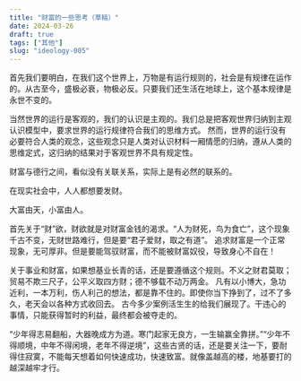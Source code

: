 ```yaml
---
title: "财富的一些思考（草稿）"
date: 2024-03-26
draft: true
tags: ["其他"]
slug: "ideology-005"
---
```


首先我们要明白，在我们这个世界上，万物是有运行规则的，社会是有规律在运作的。从古至今，盛极必衰，物极必反。只要我们还生活在地球上，这个基本规律是永世不变的。

当然世界的运行是客观的，我们的认识是主观的。我们总是把客观世界归纳到主观认识模型中，要求世界的运行规律符合我们的思维方式。
然而，世界的运行没有必要符合人类的观念，这些观念只是人类对认识材料一厢情愿的归纳，遵从人类的思维定式，这归纳的结果对于客观世界不具有规定性。

财富与德行之间，看似没有关联关系，实际上是有必然的联系的。

在现实社会中，人人都想要发财。

大富由天，小富由人。

首先关于“财”欲，财欲就是对财富金钱的渴求。“人为财死，鸟为食亡”，这个现象千古不变，无财世路难行，但是要“君子爱财，取之有道”。
追求财富是一个正常现象，无可厚非。但是要能驾驭财富，而不能被财富奴役，导致身心不自在！

关于事业和财富，如果想基业长青的话，还是要遵循这个规则。不义之财君莫取；贸易不欺三尺子，公平义取四方财；德不够载不动万两金。 凡有以小博大，急功近利，一本万利，伤人利己的想法，都是靠不住的。即使你当下挣到了，过不了多久，老天会以各种方式收回去。
古今多少案例活生生的给我们展现了。干违心的事情，只能获得暂时的利益，最终都会被夺走的。

“少年得志易翻船，大器晚成方为道。寒门起家无良方，一生输赢全靠拼。”“少年不得顺境，中年不得闲境，老年不得逆境”，这些古贤的话，还是要关注一下，要耐得住寂寞，不能每天想着如何快速成功，快速致富。就像盖越高的楼，地基要打的越深越牢才行。


